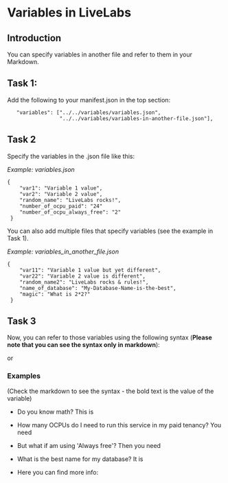 # Variables in LiveLabs

## Introduction

You can specify variables in another file and refer to them in your Markdown.


## Task 1:

Add the following to your manifest.json in the top section:

```
   "variables": ["../../variables/variables.json",
                 "../../variables/variables-in-another-file.json"],
```

## Task 2

Specify the variables in the .json file like this:

*Example: variables.json*
```
{
    "var1": "Variable 1 value",
    "var2": "Variable 2 value",
    "random_name": "LiveLabs rocks!",
    "number_of_ocpu_paid": "24"
    "number_of_ocpu_always_free": "2"
 }
 ```

You can also add multiple files that specify variables (see the example in Task 1).

 *Example: variables_in_another_file.json*
```
{
    "var11": "Variable 1 value but yet different",
    "var22": "Variable 2 value is different",
    "random_name2": "LiveLabs rocks & rules!",
    "name_of_database": "My-Database-Name-is-the-best",
    "magic": "What is 2*2?"
 }
 ```

## Task 3

Now, you can refer to those variables using the following syntax (**Please note that you can see the syntax only in markdown**):

[](var:var1)

or

[](var:magic)


### Examples

(Check the markdown to see the syntax - the bold text is the value of the variable)

- Do you know math? This is **[](var:magic)**

- How many OCPUs do I need to run this service in my paid tenancy? You need **[](var:number_of_ocpu_paid)**

- But what if am using 'Always free'? Then you need **[](var:number_of_ocpu_always_free)**

- What is the best name for my database? It is **[](var:name_of_database)**

- Here you can find more info: **[](var:doc_link)**
